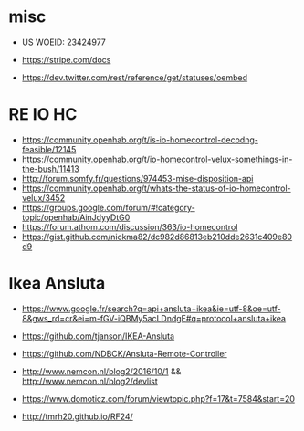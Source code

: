 # misc

  * US WOEID: 23424977
  * https://stripe.com/docs
  
  * https://dev.twitter.com/rest/reference/get/statuses/oembed

# RE IO HC

  * https://community.openhab.org/t/is-io-homecontrol-decodng-feasible/12145
  * https://community.openhab.org/t/io-homecontrol-velux-somethings-in-the-bush/11413
  * http://forum.somfy.fr/questions/974453-mise-disposition-api
  * https://community.openhab.org/t/whats-the-status-of-io-homecontrol-velux/3452
  * https://groups.google.com/forum/#!category-topic/openhab/AinJdyyDtG0
  * https://forum.athom.com/discussion/363/io-homecontrol
  * https://gist.github.com/nickma82/dc982d86813eb210dde2631c409e80d9

# Ikea Ansluta

  * https://www.google.fr/search?q=api+ansluta+ikea&ie=utf-8&oe=utf-8&gws_rd=cr&ei=m-fGV-iQBMy5acLDndgE#q=protocol+ansluta+ikea
  * https://github.com/tjanson/IKEA-Ansluta
  * https://github.com/NDBCK/Ansluta-Remote-Controller
  * http://www.nemcon.nl/blog2/2016/10/1 && http://www.nemcon.nl/blog2/devlist
  * https://www.domoticz.com/forum/viewtopic.php?f=17&t=7584&start=20

  * http://tmrh20.github.io/RF24/
